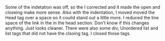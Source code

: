 Some of the indetation was off, so the I corrected and it made the open and closeing make more sense. Also with the indentation, I moved moved the Head tag over a space so it couild stand out a little more. 
I reduced the line space of the link in the in the head section. Don't know if this changes anything. Just looks cleaner. 
There were also some div, Unordered list and list tags that did not have the clsoing tag. I closed those tags. 
